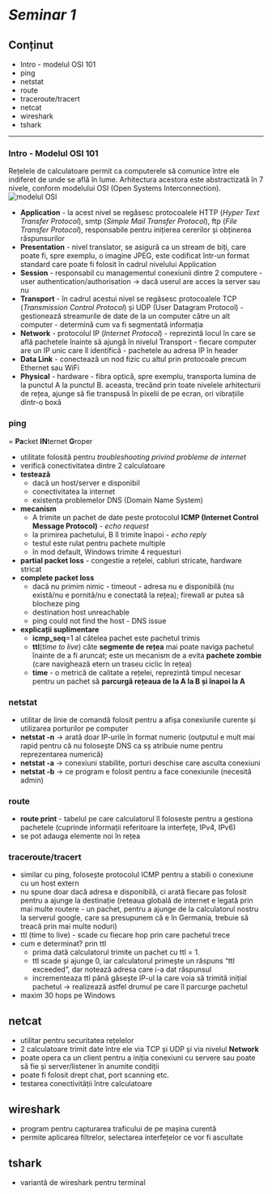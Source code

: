 # _Seminar 1_

## Conținut 

- Intro - modelul OSI 101
- ping
- netstat
- route
- traceroute/tracert
- netcat
- wireshark
- tshark
***

### Intro - Modelul OSI 101

Rețelele de calculatoare permit ca computerele să comunice între ele indiferet de unde se află în lume. Arhitectura acestora este abstractizată în 7 nivele, conform modelului OSI (Open Systems Interconnection).
![modelul OSI](https://sparkbox.com/uploads/article_uploads/f-gooden_22-01_OSIModel.png)

- **Application**
        - la acest nivel se regăsesc protocoalele HTTP (_Hyper Text Transfer Protocol_), smtp (_Simple Mail Transfer Protocol_), ftp (_File Transfer Protocol_), responsabile pentru inițierea cererilor și obținerea răspunsurilor
- **Presentation**
        - nivel translator, se asigură ca un stream de biți, care poate fi, spre exemplu, o imagine JPEG, este codificat într-un format standard care poate fi folosit în cadrul nivelului Application
- **Session**
        - responsabil cu managementul conexiunii dintre 2 computere
        - user authentication/authorisation → dacă userul are acces la server sau nu
- **Transport**
        - în cadrul acestui nivel se regăsesc protocoalele TCP (_Transmission Control Protocol_) și UDP (User Datagram Protocol)
        - gestionează streamurile de date de la un computer către un alt computer - determină cum va fi segmentată informația
- **Network**
        - protocolul IP (_Internet Protocol_)
        - reprezintă locul în care se află pachetele înainte să ajungă în nivelul Transport
        - fiecare computer are un IP unic care îl identifică
        - pachetele au adresa IP în header
- **Data Link**
        - conectează un nod fizic cu altul prin protocoale precum Ethernet sau WiFi
- **Physical**
        - hardware
        - fibra optică, spre exemplu, transporta lumina de la punctul A la punctul B. aceasta, trecând prin toate nivelele arhitecturii de rețea, ajunge să fie transpusă în pixelii de pe ecran, ori vibrațiile dintr-o boxă


### ping
= **Pa**cket **IN**ternet **G**roper

- utilitate folosită pentru _troubleshooting privind probleme de internet_
- verifică conectivitatea dintre 2 calculatoare
- **testează**
    - dacă un host/server e disponibil
    - conectivitatea la internet
    - existența problemelor DNS (Domain Name System)
- **mecanism**
    - A trimite un pachet de date peste protocolul **ICMP (Internet Control Message Protocol)** - _echo request_
    - la primirea pachetului, B îl trimite înapoi - _echo reply_
    - testul este rulat pentru pachete multiple
    - în mod default, Windows trimite 4 requesturi
- **partial packet loss** - congestie a rețelei, cabluri stricate, hardware stricat
- **complete packet loss**
    - dacă nu primim nimic - timeout - adresa nu e disponibilă (nu există/nu e pornită/nu e conectată la rețea); firewall ar putea să blocheze ping
    - destination host unreachable
    - ping could not find the host - DNS issue
- **explicații suplimentare**
    - **icmp_seq**=1 al câtelea pachet este pachetul trimis
    - **ttl**(_time to live_) câte **segmente de rețea** mai poate naviga pachetul înainte de a fi aruncat; este un mecanism de a evita **pachete zombie** (care navighează etern un traseu ciclic în rețea)
    - **time** - o metrică de calitate a rețelei, reprezintă timpul necesar pentru un pachet să **parcurgă rețeaua de la A la B și înapoi la A**

### netstat
- utilitar de linie de comandă folosit pentru a afișa conexiunile curente și utilizarea porturilor pe computer
- **netstat -n** → arată doar IP-urile în format numeric (outputul e mult mai rapid pentru că nu folosește DNS ca sș atribuie nume pentru reprezentarea numerică)
- **netstat -a** → conexiuni stabilite, porturi deschise care asculta conexiuni
- **netstat -b** → ce program e folosit pentru a face conexiunile (necesită admin)

### route
- **route print** - tabelul pe care calculatorul îl foloseste pentru a gestiona pachetele (cuprinde informații referitoare la interfețe, IPv4, IPv6)
- se pot adauga elemente noi în rețea

### traceroute/tracert
- similar cu ping, folosește protocolul ICMP pentru a stabili o conexiune cu un host extern
- nu spune doar dacă adresa e disponibilă, ci arată fiecare pas folosit pentru a ajunge la destinație (reteaua globală de internet e legată prin mai multe routere - un pachet, pentru a ajunge de la calculatorul nostru la serverul google, care sa presupunem că e în Germania, trebuie să treacă prin mai multe noduri)
- ttl (time to live) - scade cu fiecare hop prin care pachetul trece
- cum e determinat? prin ttl 
    - prima dată calculatorul trimite un pachet cu ttl = 1.
    - ttl scade și ajunge 0, iar calculatorul primește un răspuns “ttl exceeded”, dar notează adresa care i-a dat răspunsul
    - incrementeaza ttl până găsește IP-ul la care voia să trimită inițial pachetul → realizează astfel drumul pe care îl parcurge pachetul
- maxim 30 hops pe Windows

## **netcat**

- utilitar pentru securitatea rețelelor
- 2 calculatoare trimit date între ele via TCP și UDP și via nivelul **Network**
- poate opera ca un client pentru a iniția conexiuni cu servere sau poate să fie și server/listener în anumite condiții
- poate fi folosit drept chat, port scanning etc.
- testarea conectivității între calculatoare

## wireshark
- program pentru capturarea traficului de pe mașina curentă
- permite aplicarea filtrelor, selectarea interfețelor ce vor fi ascultate

## tshark
- variantă de wireshark pentru terminal